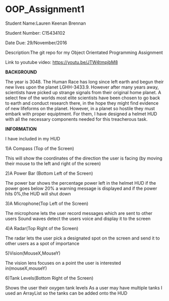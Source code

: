 # OOP_Assignment1

Student Name:Lauren Keenan Brennan

Student Number: C15434102

Date Due: 29/November/2016

Description:The git repo for my Object Orientated Programming Assignment

Link to youtube video: https://youtu.be/JTW4tmpjbM8

**BACKGROUND**

The year is 3048. The Human Race has long since left earth and begun their new lives upon the planet LGHH-3433.9.
However after many years away, scientists have picked up strange signals from their original home planet.
A select few of the worlds most elite scientists have been chosen to go back to earth and conduct research there, in the hope
they might find evidence of new lifeforms on the planet.
However, in a planet so hostile they must embark with proper equiptment.
For them, I have designed a helmet HUD with all the necessary components needed for this treacherous task.

**INFORMATION**

I have included in my HUD

1)A Compass (Top of the Screen)

This will show the coordinates of the direction the user is facing 
(by moving their mouse to the left and right of the screen)
	
2)A Power Bar (Bottom Left of the Screen)

The power bar shows the percentage power left in the helmet HUD
if the power goes below 20% a warning message is displayed
and if the power hits 0%,the HUD will shut down
	
3)A Microphone(Top Left of the Screen)

The microphone lets the user record messages which are sent to other users
Sound waves detect the users voice and display it to the screen
	
4)A Radar(Top Right of the Screen)

The radar lets the user pick a designated spot on the screen and send it to other 
users as a spot of importance
	
5)Vision(MouseX,MouseY)

The vision lens focuses on a point the user is interested in(mouseX,mouseY)

6)Tank Levels(Bottom Right of the Screen)

Shows the user their oxygen tank levels
As a user may have multiple tanks I used an ArrayList so the tanks can be
added onto the HUD


	